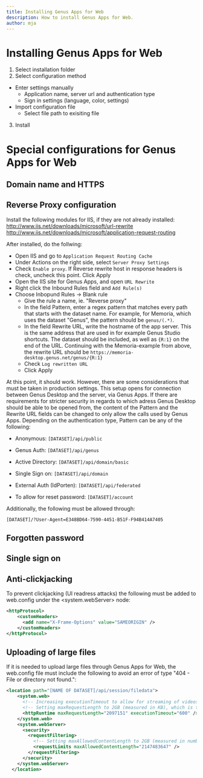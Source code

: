 ```yaml
---
title: Installing Genus Apps for Web
description: How to install Genus Apps for Web.
author: mja
---
```


# Installing Genus Apps for Web

1. Select installation folder
2. Select configuration method
  * Enter settings manually
    * Application name, server url and authentication type
    * Sign in settings (language, color, settings)
  * Import configuration file
    * Select file path to exisiting file
3. Install

# Special configurations for Genus Apps for Web

## Domain name and HTTPS

## Reverse Proxy configuration
Install the following modules for IIS, if they are not already installed:
http://www.iis.net/downloads/microsoft/url-rewrite
http://www.iis.net/downloads/microsoft/application-request-routing

After installed, do the follwing:
* Open IIS and go to ```Application Request Routing Cache```
* Under Actions on the right side, select ```Server Proxy Settings```
* Check ```Enable proxy```. If Reverse rewrite host in response headers is check, uncheck this point. Click Apply
* Open the IIS site for Genus Apps, and open ```URL Rewrite```
* Right click the Inbound Rules field and ```Add Rule(s)```
* Choose Inbopund Rules -> Blank rule
  * Give the rule a name, ie. "Reverse proxy"
  * In the field Pattern, enter a regex pattern that matches every path that starts with the dataset name. For example, for Memoria, which uses the dataset "Genus", the pattern should be ```genus/(.*)```.
  * In the field Rewrite URL, write the hostname of the app server. This is the same address that are used in for example Genus Studio shortcuts. The dataset should be included, as well as ```{R:1}``` on the end of the URL. Continuing with the Memoria-example from above, the rewrite URL should be ```https://memoria-desktop.genus.net/genus/{R:1}```
  * Check ```Log rewritten URL```
  * Click Apply

At this point, it should work. However, there are some considerations that must be taken in production settings. This setup opens for connection between Genus Desktop and the server, via Genus Apps. If there are requirements for stricter security in regards to which adress Genus Desktop should be able to be opened from, the content of the Pattern and the Rewrite URL fields can be changed to only allow the calls used by Genus Apps. Depending on the authentication type, Pattern can be any of the following: 

* Anonymous: ```[DATASET]/api/public```
* Genus Auth: ```[DATASET]/api/genus```
* Active Directory: ```[DATASET]/api/domain/basic```
* Single Sign on: ```[DATASET]/api/domain```
* External Auth (IdPorten): ```[DATASET]/api/federated```

* To allow for reset password: ```[DATASET]/account```
  
Additionally, the following must be allowed through: 

```[DATASET]/?User-Agent=E348BD64-7590-4451-B51F-F94B414A7405```
  
## Forgotten password

## Single sign on

## Anti-clickjacking
To prevent clickjacking (UI readress attacks) the following must be added to web.config under the <system.webServer> node:
```xml
<httpProtocol>
    <customHeaders>
      <add name="X-Frame-Options" value="SAMEORIGIN" />
    </customHeaders>
</httpProtocol>
```

## Uploading of large files
If it is needed to upload large files through Genus Apps for Web, the web.config file must include the following to avoid an error of type "404 - File or directory not found.": 
```xml
<location path="[NAME OF DATASET]/api/session/filedata">
    <system.web>
      <!-- Increasing executionTimeout to allow for streaming of videos. -->
      <!-- Setting maxRequestLength to 2GB (measured in KB), which is the absolute maximum allowed by IIS integrated mode. -->
      <httpRuntime maxRequestLength="2097151" executionTimeout="600" />
    </system.web>
    <system.webServer>
      <security>
        <requestFiltering>
          <!-- Setting maxAllowedContentLength to 2GB (measured in number of bytes), which is the absolute maximum allowed by IIS integrated mode. -->
          <requestLimits maxAllowedContentLength="2147483647" />
        </requestFiltering>
      </security>
    </system.webServer>
  </location>
```
